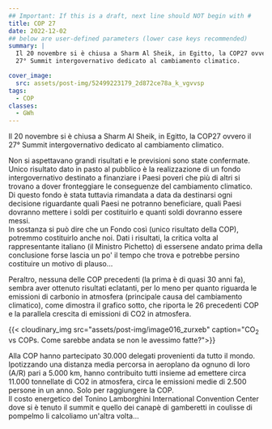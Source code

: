 ```yaml
---
## Important: If this is a draft, next line should NOT begin with #
title: COP 27
date: 2022-12-02
## below are user-defined parameters (lower case keys recommended)
summary: |
  Il 20 novembre si è chiusa a Sharm Al Sheik, in Egitto, la COP27 ovvero il
  27° Summit intergovernativo dedicato al cambiamento climatico. 

cover_image:
  src: assets/post-img/52499223179_2d872ce78a_k_vgvvsp
tags:
  - COP
classes:
  - GWh
---
```


Il 20 novembre si è chiusa a Sharm Al Sheik, in Egitto, la COP27 ovvero il
27° Summit intergovernativo dedicato al cambiamento climatico. 

Non si aspettavano grandi risultati e le previsioni sono state confermate.  
Unico risultato dato in pasto al pubblico è la realizzazione di un fondo
intergovernativo destinato a finanziare i Paesi poveri che più di altri
si trovano a dover fronteggiare le conseguenze del cambiamento
climatico.  
Di questo fondo è stata tuttavia rimandata a data da
destinarsi ogni decisione riguardante quali Paesi ne potranno
beneficiare, quali Paesi dovranno mettere i soldi per costituirlo e
quanti soldi dovranno essere messi.  
In sostanza si può dire che un Fondo
così (unico risultato della COP), potremmo costituirlo anche
noi. Dati i risultati, la critica volta al rappresentante italiano (il
Ministro Pichetto) di essersene andato prima della conclusione forse
lascia un po' il tempo che trova e potrebbe persino costituire un motivo
di plauso...

Peraltro, nessuna delle COP precedenti (la prima è di quasi 30 anni fa),
sembra aver ottenuto risultati eclatanti, per lo meno per quanto
riguarda le emissioni di carbonio in atmosfera (principale causa del
cambiamento climatico), come dimostra il grafico sotto, che riporta le
26 precedenti COP e la parallela crescita di emissioni di CO2 in
atmosfera.

{{< cloudinary_img src="assets/post-img/image016_zurxeb" caption="CO<sub>2</sub> vs COPs. Come sarebbe andata se non le avessimo fatte?">}}


Alla COP hanno partecipato 30.000 delegati provenienti da tutto il
mondo. Ipotizzando una distanza media percorsa in aeroplano da ognuno di
loro (A/R) pari a 5.000 km, hanno contribuito tutti insieme ad emettere
circa 11.000 tonnellate di CO2 in atmosfera, circa le emissioni medie di
2.500 persone in un anno. Solo per raggiungere la COP.  
Il costo
energetico del Tonino Lamborghini International Convention Center dove
si è tenuto il summit e quello dei canapè di gamberetti in coulisse di
pompelmo li calcoliamo un'altra volta...

<!--
  created 2022-12-02 12:51:39.492131 +0100 CET m=+0.037111085
-->